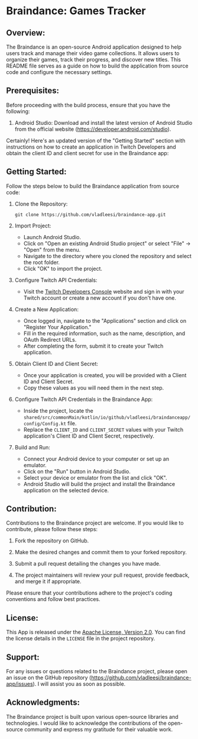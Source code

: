 # Braindance: Games Tracker

## Overview:
The Braindance is an open-source Android application designed to help users track and manage their video game collections. It allows users to organize their games, track their progress, and discover new titles. This README file serves as a guide on how to build the application from source code and configure the necessary settings.

## Prerequisites:
Before proceeding with the build process, ensure that you have the following:

1. Android Studio: Download and install the latest version of Android Studio from the official website (https://developer.android.com/studio).

Certainly! Here's an updated version of the "Getting Started" section with instructions on how to create an application in Twitch Developers and obtain the client ID and client secret for use in the Braindance app:

## Getting Started:
Follow the steps below to build the Braindance application from source code:

1. Clone the Repository:
   ```
   git clone https://github.com/vladleesi/braindance-app.git
   ```

2. Import Project:
    - Launch Android Studio.
    - Click on "Open an existing Android Studio project" or select "File" -> "Open" from the menu.
    - Navigate to the directory where you cloned the repository and select the root folder.
    - Click "OK" to import the project.

3. Configure Twitch API Credentials:
    - Visit the [Twitch Developers Console](https://dev.twitch.tv/console) website and sign in with your Twitch account or create a new account if you don't have one.

4. Create a New Application:
    - Once logged in, navigate to the "Applications" section and click on "Register Your Application."
    - Fill in the required information, such as the name, description, and OAuth Redirect URLs.
    - After completing the form, submit it to create your Twitch application.

5. Obtain Client ID and Client Secret:
    - Once your application is created, you will be provided with a Client ID and Client Secret.
    - Copy these values as you will need them in the next step.

6. Configure Twitch API Credentials in the Braindance App:
    - Inside the project, locate the `shared/src/commonMain/kotlin/io/github/vladleesi/braindanceapp/config/Config.kt` file.
    - Replace the `CLIENT_ID` and `CLIENT_SECRET` values with your Twitch application's Client ID and Client Secret, respectively.

7. Build and Run:
    - Connect your Android device to your computer or set up an emulator.
    - Click on the "Run" button in Android Studio.
    - Select your device or emulator from the list and click "OK".
    - Android Studio will build the project and install the Braindance application on the selected device.

## Contribution:
Contributions to the Braindance project are welcome. If you would like to contribute, please follow these steps:

1. Fork the repository on GitHub.

2. Make the desired changes and commit them to your forked repository.

3. Submit a pull request detailing the changes you have made.

4. The project maintainers will review your pull request, provide feedback, and merge it if appropriate.

Please ensure that your contributions adhere to the project's coding conventions and follow best practices.

## License:
This App is released under the [Apache License, Version 2.0](https://www.apache.org/licenses/LICENSE-2.0). You can find the license details in the `LICENSE` file in the project repository.

## Support:
For any issues or questions related to the Braindance project, please open an issue on the GitHub repository (https://github.com/vladleesi/braindance-app/issues). I will assist you as soon as possible.

## Acknowledgments:
The Braindance project is built upon various open-source libraries and technologies. I would like to acknowledge the contributions of the open-source community and express my gratitude for their valuable work.